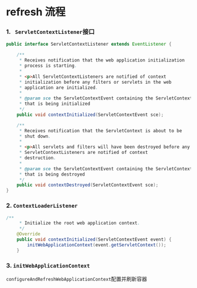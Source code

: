 # refresh 流程

### 1. ``` ServletContextListener```接口

```java
public interface ServletContextListener extends EventListener {

    /**
     * Receives notification that the web application initialization
     * process is starting.
     *
     * <p>All ServletContextListeners are notified of context
     * initialization before any filters or servlets in the web
     * application are initialized.
     *
     * @param sce the ServletContextEvent containing the ServletContext
     * that is being initialized
     */
    public void contextInitialized(ServletContextEvent sce);

    /**
     * Receives notification that the ServletContext is about to be
     * shut down.
     *
     * <p>All servlets and filters will have been destroyed before any
     * ServletContextListeners are notified of context
     * destruction.
     *
     * @param sce the ServletContextEvent containing the ServletContext
     * that is being destroyed
     */
    public void contextDestroyed(ServletContextEvent sce);
}

```



### 2. ```ContextLoaderListener```

```java
/**
	 * Initialize the root web application context.
	 */
	@Override
	public void contextInitialized(ServletContextEvent event) {
		initWebApplicationContext(event.getServletContext());
	}
```



### 3. ```initWebApplicationContext```

```configureAndRefreshWebApplicationContext```配置并刷新容器